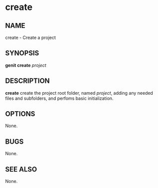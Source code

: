 create
==========

NAME
---------------
create - Create a project

SYNOPSIS
---------------
**genit create** _project_

DESCRIPTION
---------------
**create** create the project root folder, named _project_, adding any needed files
and subfolders, and perfoms basic initialization.

OPTIONS
---------------
None.

BUGS
---------------
None.

SEE ALSO
---------------
None.
